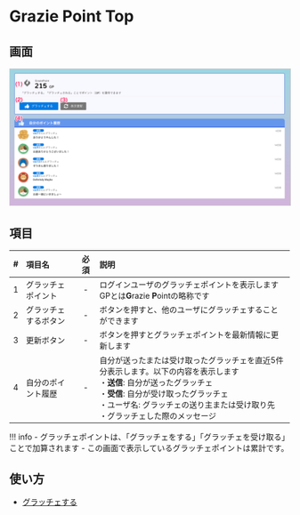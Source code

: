 # Grazie Point Top

## 画面

<a href="../../../images/grazie/1-1.png" data-lightbox="スクリーンショット" data-title="スクリーンショット">
    <img src="../../../images/grazie/1-1.png" style="border: solid 1px #ccc; width: 800px;" />
</a>

## 項目

|   #   | 項目名               | 必須  | 説明 |
| :---: | :------------------- | :---: | :--- |
|   1   | グラッチェポイント   |   -   |  ログインユーザのグラッチェポイントを表示します<br>GPとは**G**razie **P**ointの略称です    |
|   2   | グラッチェするボタン |   -   |  ボタンを押すと、他のユーザにグラッチェすることができます    |
|   3   | 更新ボタン           |   -   |  ボタンを押すとグラッチェポイントを最新情報に更新します    |
|   4   | 自分のポイント履歴   |   -   |   自分が送ったまたは受け取ったグラッチェを直近5件分表示します。以下の内容を表示します<br>・**送信**: 自分が送ったグラッチェ<br>・**受信**: 自分が受け取ったグラッチェ<br>・ユーザ名: グラッチェの送り主または受け取り先<br>・グラッチェした際のメッセージ   |

!!! info
    - グラッチェポイントは、「グラッチェをする」「グラッチェを受け取る」ことで加算されます
    - この画面で表示しているグラッチェポイントは累計です。


## 使い方
- [グラッチェする](../../howto/howto01.md)



